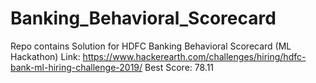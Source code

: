 # Banking_Behavioral_Scorecard
Repo contains Solution for HDFC Banking Behavioral Scorecard (ML Hackathon)
Link: https://www.hackerearth.com/challenges/hiring/hdfc-bank-ml-hiring-challenge-2019/
Best Score: 78.11
